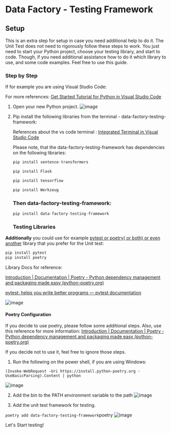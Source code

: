 # Data Factory - Testing Framework

## Setup 

This is an extra step for setup in case you need additional help to do it. The Unit Test does not need to rigorously  follow these steps to work. You just need to start your Python project, choose your testing library, and start to code. Though, if you need additional assistance how to do it which library to use, and some code examples. Feel free to use this guide. 

### Step by Step 

If for example you are using Visual Studio Code:

For more references: [Get Started Tutorial for Python in Visual Studio Code](https://code.visualstudio.com/docs/python/python-tutorial)

1. Open your new Python project. 
![image](https://github.com/LiliamLeme/data-factory-testing-framework/assets/62876278/9f76474d-b365-43e5-8fb0-dc074cdb1584)



2. Pip install the following libraries from the terminal - data-factory-testing-framework:

   References about the vs code terminal : [Integrated Terminal in Visual Studio Code](https://code.visualstudio.com/docs/terminal/basics)

   

   Please note, that the data-factory-testing-framework has dependencies on the following libraries:
   
   
   ```python
   pip install sentence-transformers
   
   pip install Flask
   
   pip install tensorflow 
   
   pip install Werkzeug
   ```

   

   ### **Then data-factory-testing-framework:**

   
   
   
   ```python
   pip install data-factory-testing-framework
   ```



	### Testing Libraries



**Additionally** you could use for example <u>pytest or poetry( or both) or even another</u> library that you prefer for the Unit test: 


```python
pip install pytest
pip install poetry
```

Library Docs for reference: 

[Introduction | Documentation | Poetry - Python dependency management and packaging made easy (python-poetry.org)](https://python-poetry.org/docs/)

[pytest: helps you write better programs — pytest documentation](https://docs.pytest.org/en/7.4.x/)


![image](https://github.com/LiliamLeme/data-factory-testing-framework/assets/62876278/2d40fa37-36d4-4315-8613-24b701210855)




#### Poetry Configuration 

 If you decide to use poetry, please follow some additional steps. Also, use this reference for more information: [Introduction | Documentation | Poetry - Python dependency management and packaging made easy (python-poetry.org)](https://python-poetry.org/docs/#installation)

 If you decide not to use it, feel free to ignore those steps.

1. Run the following on the power shell, if you are using Windows:

```
(Invoke-WebRequest -Uri https://install.python-poetry.org -UseBasicParsing).Content | python
```

![image](https://github.com/LiliamLeme/data-factory-testing-framework/assets/62876278/7e640198-8d37-46eb-97d1-d82765633eb0)


2. Add the bin to the PATH environment variable to the path
![image](https://github.com/LiliamLeme/data-factory-testing-framework/assets/62876278/43c1f4e8-b57a-4a19-adc2-d122c90d8713)


3. Add the unit test framework for testing. 

`poetry add data-factory-testing-framework`poetry 
![image](https://github.com/LiliamLeme/data-factory-testing-framework/assets/62876278/2043c19f-b34d-4d29-af96-b505c3f96e82)

Let's Start testing!
